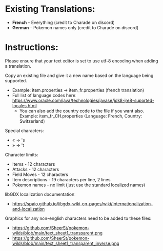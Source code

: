 # Existing Translations:
 - **French** - Everything (credit to Charade on discord)
 - **German** - Pokemon names only (credit to Charade on discord)

# Instructions:

Please ensure that your text editor is set to use utf-8 encoding when adding a translation.

Copy an existing file and give it a new name based on the language being supported. 
 - Example: item.properties -> item_fr.properties (french translation)
 - Full list of language codes here: https://www.oracle.com/java/technologies/javase/jdk8-jre8-suported-locales.html
   - You can also add the country code to the file if you want also. Example: item_fr_CH.properties (Language: French, Country: Switzerland)

Special characters:
 - «  ->  's
 - »  ->  't

Character limits:
 - Items - 12 characters
 - Attacks - 12 characters
 - Field Moves - 12 characters
 - Item descriptions - 19 characters per line, 2 lines
 - Pokemon names - no limit (just use the standard localized names)

libGDX localization documentation: 
 - https://spaio.github.io/libgdx-wiki-on-pages/wiki/internationalization-and-localization

Graphics for any non-english characters need to be added to these files:
 - https://github.com/SheerSt/pokemon-wilds/blob/main/text_sheet1_transparent.png
 - https://github.com/SheerSt/pokemon-wilds/blob/main/text_sheet1_transparent_inverse.png
